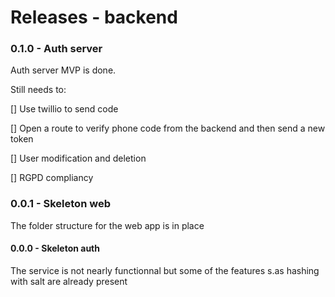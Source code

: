 # Releases - backend

### 0.1.0 - Auth server

Auth server MVP is done.

Still needs to:

[] Use twillio to send code

[] Open a route to verify phone code from the backend and then send a new token

[] User modification and deletion

[] RGPD compliancy

### 0.0.1 - Skeleton web

The folder structure for the web app is in place

#### 0.0.0 - Skeleton auth

The service is not nearly functionnal but some of the features s.as hashing with salt are already present